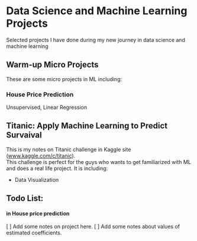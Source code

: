 # Data Science and Machine Learning Projects
Selected projects I have done during my new journey in data science and machine learning

##  Warm-up Micro Projects
These are some micro projects in ML including:
### House Price Prediction
Unsupervised, Linear Regression

## Titanic: Apply Machine Learning to Predict Survaival
This is my notes on Titanic challenge in Kaggle site (www.kaggle.com/c/titanic).  
This challenge is perfect for the guys who wants to get familiarized with ML and does a real life project. 
It is including:
- Data Visualization


## Todo List:

#### in House price prediction
[ ] Add some notes on project here.
[ ] Add some notes about values of estimated coefficients.
